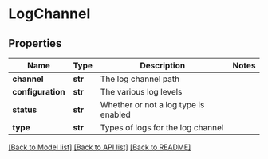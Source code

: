 # LogChannel

## Properties
Name | Type | Description | Notes
------------ | ------------- | ------------- | -------------
**channel** | **str** | The log channel path | 
**configuration** | **str** | The various log levels | 
**status** | **str** | Whether or not a log type is enabled | 
**type** | **str** | Types of logs for the log channel | 

[[Back to Model list]](../README.md#documentation-for-models) [[Back to API list]](../README.md#documentation-for-api-endpoints) [[Back to README]](../README.md)



